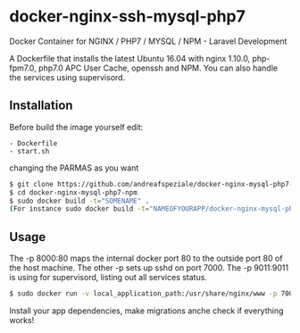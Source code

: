 # docker-nginx-ssh-mysql-php7
Docker Container for NGINX / PHP7 / MYSQL / NPM - Laravel Development

A Dockerfile that installs the latest Ubuntu 16.04 with nginx 1.10.0, php-fpm7.0, php7.0 APC User Cache, openssh and NPM. You can also handle the services using supervisord.

## Installation
Before build the image yourself edit:

    - Dockerfile
    - start.sh
    
changing the PARMAS as you want

```bash
$ git clone https://github.com/andreafspeziale/docker-nginx-mysql-php7-npm.git
$ cd docker-nginx-mysql-php7-npm
$ sudo docker build -t="SOMENAME" . 
(For instance sudo docker build -t="NAMEOFYOURAPP/docker-nginx-mysql-php7-npm/" .)
```

## Usage

The -p 8000:80 maps the internal docker port 80 to the outside port 80 of the host machine. The other -p sets up sshd on port 7000.
The -p 9011:9011 is using for supervisord, listing out all services status.
```bash
$ sudo docker run -v local_application_path:/usr/share/nginx/www -p 7000:22 -p 8000:80 --name CONTAINER_NAME -h CONTAINER_NAME -d NAMEOFYOURAPP/docker-nginx-mysql-php7-npm
```

Install your app dependencies, make migrations anche check if everything works!